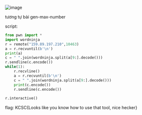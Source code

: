 ![image](https://user-images.githubusercontent.com/87138860/213165600-5e458e7e-2e74-4071-9218-247af708ead8.png)



tương tự bài gen-max-number


script: 




```py
from pwn import *
import wordninja
r = remote("159.89.197.210",10463)
a = r.recvuntil(b'\n')
print(a)
c = " ".join(wordninja.split(a[9:].decode()))
r.sendline(c.encode())
while(1):
    r.recvline()
    a = r.recvuntil(b'\n')
    c = " ".join(wordninja.split(a[9:].decode()))
    print(c.encode())
    r.sendline(c.encode())
    
r.interactive()

```

flag: KCSC{Looks like you know how to use that tool, nice hecker}
